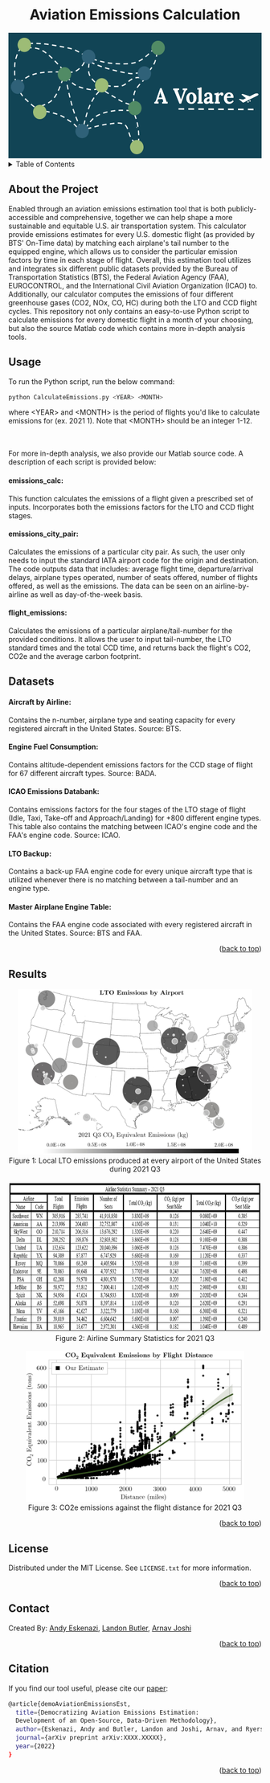 <div id="top"></div>
<div align="center">
  <h1 align="center">Aviation Emissions Calculation</h1>
  <img src="Images/Logo.JPG" alt="Logo" height="250">
</div>
<!-- TABLE OF CONTENTS -->
<details>
  <summary>Table of Contents</summary>
  <ol>
    <li><a href="#about">About the Project</a></li>
    <li><a href="#usage">Usage</a></li>
    <li><a href="#datasets">Datasets</a></li>
    <li><a href="#results">Results</a></li>
    <li><a href="#license">License</a></li>
    <li><a href="#contact">Contact</a></li>
  </ol>
</details>

<!-- ABOUT -->
## About the Project
Enabled through an aviation emissions estimation tool that is both publicly-accessible and comprehensive, together we can help shape a more sustainable and equitable U.S. air transportation system. This calculator provide emissions estimates for every U.S. domestic flight (as provided by BTS' On-Time data) by matching each airplane's tail number to the equipped engine, which allows us to consider the particular emission factors by time in each stage of flight. Overall, this estimation tool utilizes and integrates six different public datasets provided by the Bureau of Transportation Statistics (BTS), the Federal Aviation Agency (FAA), EUROCONTROL, and the International Civil Aviation Organization (ICAO) to. Additionally, our calculator computes the emissions of four different greenhouse gases (CO2, NOx, CO, HC) during both the LTO and CCD flight cycles. This repository not only contains an easy-to-use Python script to calculate emissions for every domestic flight in a month of your choosing, but also the source Matlab code which contains more in-depth analysis tools. 

<!-- USAGE  -->
## Usage

To run the Python script, run the below command: 
  ```sh
  python CalculateEmissions.py <YEAR> <MONTH> 
  ```
where &lt;YEAR&gt; and &lt;MONTH&gt; is the period of flights you'd like to calculate emissions for (ex. 2021 1). Note that &lt;MONTH&gt; should be an integer 1-12.
<div align="center">
  <br />
  <br />
</div>
For more in-depth analysis, we also provide our Matlab source code. A description of each script is provided below:

#### emissions_calc:
This function calculates the emissions of a flight given a prescribed set of inputs. Incorporates both the emissions factors for the LTO and CCD flight stages.

#### emissions_city_pair:
Calculates the emissions of a particular city pair. As such, the user only needs to input the standard IATA airport code for the origin and destination. The code outputs data that includes: average flight time, departure/arrival delays, airplane types operated, number of seats offered, number of flights offered, as well as the emissions. The data can be seen on an airline-by-airline as well as day-of-the-week basis.

#### flight_emissions:
Calculates the emissions of a particular airplane/tail-number for the provided conditions. It allows the user to input tail-number, the LTO standard times and the total CCD time, and returns back the flight's CO2, CO2e and the average carbon footprint.

  
<!-- DATASETS -->
## Datasets

#### Aircraft by Airline:
Contains the n-number, airplane type and seating capacity for every registered aircraft in the United States. Source: BTS.

#### Engine Fuel Consumption:
Contains altitude-dependent emissions factors for the CCD stage of flight for 67 different aircraft types. Source: BADA.

#### ICAO Emissions Databank:
Contains emissions factors for the four stages of the LTO stage of flight (Idle, Taxi, Take-off and Approach/Landing) for +800 different engine types. This table also contains the matching between ICAO's engine code and the FAA's engine code. Source: ICAO.

#### LTO Backup: 
Contains a back-up FAA engine code for every unique aircraft type that is utilized whenever there is no matching between a tail-number and an engine type.

#### Master Airplane Engine Table:
Contains the FAA engine code associated with every registered aircraft in the United States. Source: BTS and FAA.

<p align="right">(<a href="#top">back to top</a>)</p>

<!-- Results -->
## Results
<div align="center">
  <img src="Images/LTOEmissionsByAirport.JPG" alt="Logo" height="330">
  <br />
  Figure 1: Local LTO emissions produced at every airport of the United States during 2021 Q3
  <br />
  <br />
  <img src="Images/AirlineTable.JPG" alt="Logo" height="300">
  <br />
  Figure 2: Airline Summary Statistics for 2021 Q3 
  <br />
  <br />
  <img src="Images/EmissionsByDistance.JPG" alt="Logo" height="300">
  <br />
  Figure 3: CO2e emissions against the flight distance for 2021 Q3
</div>
<p align="right">(<a href="#top">back to top</a>)</p>

<!-- LICENSE -->
## License

Distributed under the MIT License. See `LICENSE.txt` for more information.

<p align="right">(<a href="#top">back to top</a>)</p>

<!-- CONTACT -->
## Contact

Created By: [Andy Eskenazi](https://www.linkedin.com/in/andy-eskenazi), [Landon Butler](https://landonbutler.github.io/), [Arnav Joshi](https://www.linkedin.com/in/arnavjoshi64)

<p align="right">(<a href="#top">back to top</a>)</p>

<!-- CITATION -->
## Citation
If you find our tool useful, please cite our [paper]():
  ```sh
  @article{demoAviationEmissionsEst,
    title={Democratizing Aviation Emissions Estimation:
    Development of an Open-Source, Data-Driven Methodology},
    author={Eskenazi, Andy and Butler, Landon and Joshi, Arnav, and Ryerson, Megn},
    journal={arXiv preprint arXiv:XXXX.XXXXX},
    year={2022}
}
  ```

<p align="right">(<a href="#top">back to top</a>)</p>
